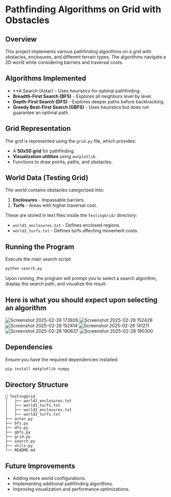 # Pathfinding Algorithms on Grid with Obstacles

## Overview
This project implements various pathfinding algorithms on a grid with obstacles, enclosures, and different terrain types. The algorithms navigate a 2D world while considering barriers and traversal costs.

## Algorithms Implemented
- **A Search (Astar) - Uses heuristics for optimal pathfinding.
- **Breadth-First Search (BFS)** - Explores all neighbors level by level.
- **Depth-First Search (DFS)** - Explores deeper paths before backtracking.
- **Greedy Best-First Search (GBFS)** - Uses heuristics but does not guarantee an optimal path.

## Grid Representation
The grid is represented using the `grid.py` file, which provides:
- A **50x50 grid** for pathfinding.
- **Visualization utilities** using `matplotlib`.
- Functions to draw points, paths, and obstacles.

## World Data (Testing Grid)
The world contains obstacles categorized into:
1. **Enclosures** - Impassable barriers.
2. **Turfs** - Areas with higher traversal cost.

These are stored in text files inside the `TestingGrid/` directory:
- `world1_enclosures.txt` - Defines enclosed regions.
- `world1_turfs.txt` - Defines turfs affecting movement costs.

## Running the Program
Execute the main search script:
```bash
python search.py
```
Upon running, the program will prompt you to select a search algorithm, display the search path, and visualize the result.


## Here is what you should expect upon selecting an algorithm 
![Screenshot 2025-02-28 173926](https://github.com/user-attachments/assets/d39d74c3-b470-4baf-b0a4-2fbd58af314f)
![Screenshot 2025-02-28 152428](https://github.com/user-attachments/assets/c4ebf45b-69bb-42af-895f-2528b8934095)
![Screenshot 2025-02-28 152414](https://github.com/user-attachments/assets/c1d7e10e-4234-4600-b27f-c25ab0b95cd2)
![Screenshot 2025-02-26 141211](https://github.com/user-attachments/assets/9ad3dd74-c231-4e6c-8ba4-0f7ac8f755b9)
![Screenshot 2025-02-28 190637](https://github.com/user-attachments/assets/71eeb61d-d65b-4b88-b694-e0575078a779)
![Screenshot 2025-02-28 190300](https://github.com/user-attachments/assets/69051971-5721-4054-a939-738104f44f27)




## Dependencies
Ensure you have the required dependencies installed:
```bash
pip install matplotlib numpy
```

## Directory Structure
```
📂 TestingGrid
│   ├── world1_enclosures.txt
│   ├── world1_turfs.txt
│   ├── world2_enclosures.txt
│   ├── world2_turfs.txt
├── astar.py
├── bfs.py
├── dfs.py
├── gbfs.py
├── grid.py
├── search.py
├── utils.py
└── README.md
```

## Future Improvements
- Adding more world configurations.
- Implementing additional pathfinding algorithms.
- Improving visualization and performance optimizations.


